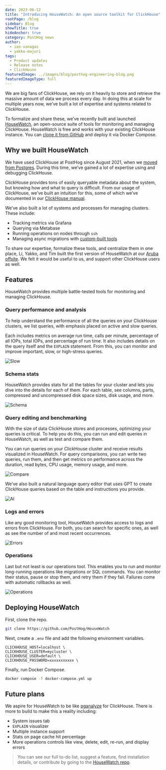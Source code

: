 ```yaml
---
date: 2023-06-12
title: "Introducing HouseWatch: An open source toolkit for ClickHouse"
rootPage: /blog
sidebar: Blog
showTitle: true
hideAnchor: true
category: PostHog news
author:
  - ian-vanagas
  - yakko-majuri
tags:
  - Product updates
  - Release notes
  - ClickHouse
featuredImage: ../images/blog/posthog-engineering-blog.png
featuredImageType: full
---
```


We are big fans of ClickHouse, we rely on it heavily to store and retrieve the massive amount of data we process every day. In doing this at scale for multiple years now, we’ve built a lot of expertise and systems related to ClickHouse. 

To formalize and share these, we’ve recently built and launched [HouseWatch](https://github.com/PostHog/HouseWatch), an open-source suite of tools for monitoring and managing ClickHouse. HouseWatch is free and works with your existing ClickHouse instance. You can [clone it from GitHub](https://github.com/PostHog/HouseWatch) and deploy it via Docker Compose.

## Why we built HouseWatch

We have used ClickHouse at PostHog since August 2021, when we [moved from Postgres](/blog/how-we-turned-clickhouse-into-our-eventmansion). During this time, we’ve gained a lot of expertise using and debugging ClickHouse. 

ClickHouse provides tons of easily queryable metadata about the system, but knowing how and what to query is difficult. From our usage of ClickHouse, we’ve built an intuition for this, some of which we’ve documented in our [ClickHouse manual](/handbook/engineering/clickhouse). 

We’ve also built a lot of systems and processes for managing clusters. These include:

- Tracking metrics via Grafana
- Querying via Metabase
- Running operations on nodes through `ssh`
- Managing async migrations with [custom-built tools](/blog/async-migrations)

To share our expertise, formalize these tools, and centralize them in one place, Li, Yakko, and Tim built the first version of HouseWatch at our [Aruba offsite](/blog/aruba-hackathon). We felt it would be useful to us, and support other ClickHouse users as well.

## Features

HouseWatch provides multiple battle-tested tools for monitoring and managing ClickHouse.

### Query performance and analysis

To help understand the performance of all the queries on your ClickHouse clusters, we list queries, with emphasis placed on active and slow queries. 

Each includes metrics on average run time, calls per minute, percentage of all IOPs, total IOPs, and percentage of run time. It also includes details on the query itself and the `EXPLAIN` statement. From this, you can monitor and improve important, slow, or high-stress queries.

![Slow](../images/blog/introducing-housewatch/slow.png)

### Schema stats

HouseWatch provides stats for all the tables for your cluster and lets you dive into the details for each of them. For each table, see columns, parts, compressed and uncompressed disk space sizes, disk usage, and more.

![Schema](../images/blog/introducing-housewatch/table.png)

### Query editing and benchmarking

With the size of data ClickHouse stores and processes, optimizing your queries is critical. To help you do this, you can run and edit queries in HouseWatch, as well as test and compare them.

You can run queries on your ClickHouse cluster and receive results visualized in HouseWatch. For query comparisons, you can write two queries, run them, and then get metrics on performance across the duration, read bytes, CPU usage, memory usage, and more. 

![Compare](../images/blog/introducing-housewatch/compare.png)

We’ve also built a natural language query editor that uses GPT to create ClickHouse queries based on the table and instructions you provide.

![AI](../images/blog/introducing-housewatch/ai.png)

### Logs and errors

Like any good monitoring tool, HouseWatch provides access to logs and errors from ClickHouse. For both, you can search for specific ones, as well as see the number of and most recent occurrences.

![Errors](../images/blog/introducing-housewatch/errors.png)

### Operations

Last but not least is our operations tool. This enables you to run and monitor long-running operations like migrations or SQL commands. You can monitor their status, pause or stop them, and retry them if they fail. Failures come with automatic rollbacks as well.

![Operations](../images/blog/introducing-housewatch/operations.png)

## Deploying HouseWatch

First, clone the repo.

```bash
git clone https://github.com/PostHog/HouseWatch
```

Next, create a `.env` file and add the following environment variables.

```
CLICKHOUSE_HOST=localhost \
CLICKHOUSE_CLUSTER=mycluster \
CLICKHOUSE_USER=default \
CLICKHOUSE_PASSWORD=xxxxxxxxxxx \
```

Finally, run Docker Compose.

```bash
docker compose -f docker-compose.yml up
```

## Future plans

We aspire for HouseWatch to be like [pganalyze](https://pganalyze.com/) for ClickHouse. There is more to build to make this a reality including:

- System issues tab
- `EXPLAIN` visualizer
- Multiple instance support
- Stats on page cache hit percentage
- More operations controls like view, delete, edit, re-run, and display errors

> You can see our full to-do list, suggest a feature, find installation details, or contribute by going to the [HouseWatch repo](https://github.com/PostHog/HouseWatch).